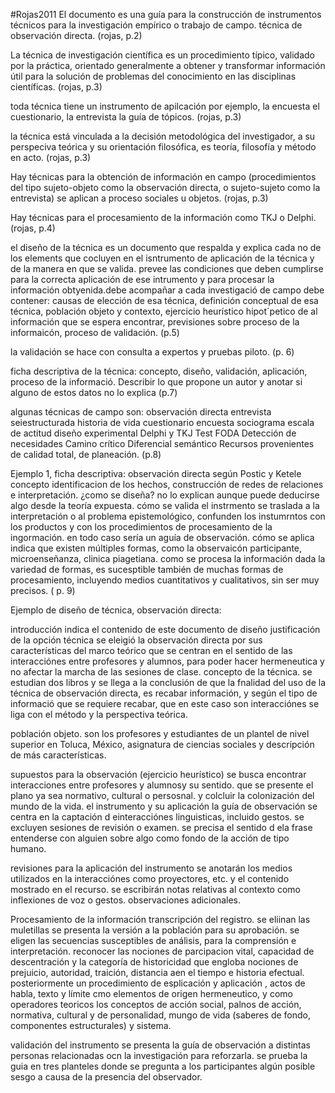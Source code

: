#Rojas2011 
El documento es una guía para la construcción de instrumentos técnicos para la investigación empírico o trabajo de campo. técnica de observación directa. (rojas, p.2)

La técnica de investigación científica es un procedimiento típico, validado por la práctica, orientado generalmente a obtener y transformar información útil para la solución de problemas del conocimiento en las disciplinas científicas. (rojas, p.3)

toda técnica tiene un instrumento de apilcación por ejemplo, la encuesta el cuestionario, la entrevista la guía de tópicos. (rojas, p.3)

la técnica está vinculada a la decisión metodológica del investigador, a su perspeciva teórica y su orientación filosófica, es teoría, filosofía y método en acto. (rojas, p.3)

Hay técnicas para la obtención de información en campo (procedimientos del tipo sujeto-objeto como la observación directa, o sujeto-sujeto como la entrevista) se aplican a proceso sociales u objetos. (rojas, p.3)

Hay técnicas para el procesamiento de la información como TKJ o Delphi. (rojas, p.4)

el diseño de la técnica es un documento que respalda y explica cada no de los elements que cocluyen en el isntrumento de aplicación de la técnica y de la manera en que se valida. prevee las condiciones que deben cumplirse para la correcta aplicación de ese intrumento y para procesar la información obtyenida.debe acompañar a cada investigació de campo debe contener: causas de elección de esa técnica, definición conceptual de esa técnica, población objeto y contexto, ejercicio heurístico hipot´petico de al información que se espera encontrar, previsiones sobre proceso de la informaicón, proceso de validación. (p.5)

la validación se hace con consulta  a expertos y pruebas piloto. (p. 6)

ficha descriptiva de la técnica: concepto, diseño, validación, aplicación, proceso de la informació. Describir lo que propone un autor y anotar si alguno de estos datos no lo explica (p.7)

algunas técnicas de campo son:
observación directa
entrevista seiestructurada
historia de vida
cuestionario
encuesta
sociograma
escala de actitud
diseño experimental
Delphi y TKJ
Test
FODA
Detección de necesidades
Camino crítico
Diferencial semántico
Recursos provenientes de calidad total, de planeación. (p.8)

Ejemplo 1, ficha descriptiva: observación directa según Postic y Ketele
concepto
identificacion de los hechos, construcción de redes de relaciones e interpretación.
¿como se diseña?
no lo explican aunque puede deducirse algo desde la teoría expuesta.
cómo se valida el instrmento
se traslada a la interpretación o al problema epistemológico, confunden los instumrntos con los productos y con los procedimientos de procesamiento de la ingormación. en todo caso sería un aguía de observación.
cómo se aplica
indica que existen múltiples formas, como la observaicón participante, microenseñanza, clinica piagetiana.
como se procesa la información
dada la variedad de formas, es sucesptible también de muchas formas de procesamiento, incluyendo medios cuantitativos y cualitativos, sin ser muy precisos. ( p. 9)

Ejemplo de diseño de técnica, observación directa:

introducción
indica el contenido de este documento de diseño
justificación de la opción técnica
se eleigió la observación directa por sus características del marco teórico que se centran en el sentido de las interacciónes entre profesores y alumnos, para poder hacer hermeneutica y no afectar la marcha de las sesiones de clase.
concepto de la técnica.
se estudian dos libros y se llega a la conclusión de que la fnalidad del uso de la técnica de observación directa, es recabar información, y según el tipo de informació que se requiere recabar, que en este caso son interacciónes se liga con el método y la perspectiva teórica.

población objeto.
son los profesores y estudiantes de un plantel de nivel superior en Toluca, México, asignatura de ciencias sociales y descripción de más características.

supuestos para la observación (ejercicio heurístico)
se busca encontrar interacciones entre profesores y alumnosy su sentido. que se presente el plano ya sea normativo, cultural o persosnal. y colcluir la colonización del mundo de la vida.
el instrumento y su aplicación
la guía de observación se centra en la captación d einteracciónes linguisticas, incluido gestos. se excluyen sesiones de revisión o examen. se precisa el sentido d ela frase entenderse con alguien sobre algo como fondo de la acción de tipo humano. 

revisiones para la aplicación del instrumento
se anotarán los medios utilizados en la interacciónes  como proyectores, etc. y el contenido mostrado en el recurso.
se escribirán notas relativas al contexto como inflexiones de voz o gestos. observaciones adicionales.

Procesamiento de la información
transcripción del registro. se eliinan las muletillas
se presenta la versión a la población para su aprobación.
se eligen las secuencias susceptibles de análisis, para la comprensión e interpretación.
reconocer las nociones de parcipacion vital, capacidad de descentración y la categoría de historicidad que engloba nociones de prejuicio, autoridad, traición, distancia aen el tiempo e historia efectual.
posteriormente un procedimiento de esplicación y aplicación , actos de habla, texto y límite cmo elementos de origen hermeneutico, y como operadores teoricos los conceptos de acción social, palnos de acción, normativa, cultural y  de personalidad, mungo de vida (saberes de fondo, componentes estructurales) y sistema. 

validación del instrumento
se presenta la guía de observación a distintas personas relacionadas ocn la investigación para reforzarla.
se prueba la guia en tres planteles donde se pregunta a los participantes algún posible sesgo a causa de la presencia del observador.











